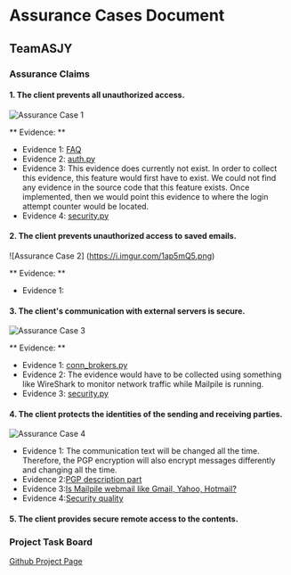 # Assurance Cases Document

## TeamASJY

### Assurance Claims

#### 1. The client prevents all unauthorized access.

![Assurance Case 1](https://i.imgur.com/exehQUp.png)

** Evidence: **
* Evidence 1: [FAQ](https://www.mailpile.is/faq/#enc-5)
* Evidence 2: [auth.py](https://github.com/mailpile/Mailpile/blob/master/mailpile/auth.py) 
* Evidence 3: This evidence does currently not exist. In order to collect this evidence, this feature would first have to                   exist. We could not find any evidence in the source code that this feature exists. Once implemented, then we                   would point this evidence to where the login attempt counter would be located.
* Evidence 4: [security.py](https://github.com/mailpile/Mailpile/blob/master/mailpile/security.py)

#### 2. The client prevents unauthorized access to saved emails.

![Assurance Case 2] (https://i.imgur.com/1ap5mQ5.png)

** Evidence: **

* Evidence 1: 


#### 3. The client's communication with external servers is secure.

![Assurance Case 3](https://i.imgur.com/6HGqliT.png)

** Evidence: **
* Evidence 1: [conn_brokers.py](https://github.com/mailpile/Mailpile/blob/master/mailpile/conn_brokers.py)
* Evidence 2: The evidence would have to be collected using something like WireShark to monitor network traffic while Mailpile is running.
* Evidence 3: [security.py](https://github.com/mailpile/Mailpile/blob/master/mailpile/security.py)

#### 4. The client protects the identities of the sending and receiving parties.

![Assurance Case 4](https://i.imgur.com/e3L0jW5.jpg)
*  Evidence 1: The communication text will be changed all the time. Therefore, the PGP encryption will also encrypt messages differently and changing all the time.
*  Evidence 2:[PGP description part](https://info.townsendsecurity.com/bid/66064/aes-vs-pgp-what-is-the-difference)
*  Evidence 3:[Is Mailpile webmail like Gmail, Yahoo, Hotmail?](https://www.mailpile.is/faq/#wha-3)
*  Evidence 4:[Security quality](https://en.wikipedia.org/wiki/Pretty_Good_Privacy)

#### 5. The client provides secure remote access to the contents.

### Project Task Board

[Github Project Page](https://github.com/SethRedwine/CSCI8420-TeamASJY/projects/4)
